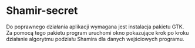 # Shamir-secret

Do poprawnego działania aplikacji wymagana jest instalacja pakietu GTK. Za pomocą tego pakietu program uruchomi okno pokazujące krok po kroku działanie algorytmu podziału Shamira dla danych wejściowych programu.
